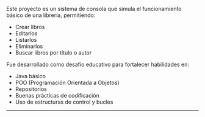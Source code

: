 Este proyecto es un sistema de consola que simula el funcionamiento básico de una librería, permitiendo:

- Crear libros
- Editarlos
- Listarlos
- Eliminarlos
- Buscar libros por título o autor

Fue desarrollado como desafío educativo para fortalecer habilidades en:

- Java básico
- POO (Programación Orientada a Objetos)
- Repositorios
- Buenas prácticas de codificación
- Uso de estructuras de control y bucles

---
